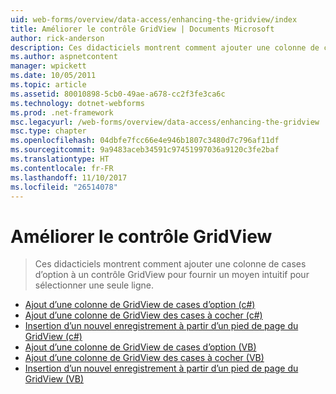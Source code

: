 ```yaml
---
uid: web-forms/overview/data-access/enhancing-the-gridview/index
title: Améliorer le contrôle GridView | Documents Microsoft
author: rick-anderson
description: Ces didacticiels montrent comment ajouter une colonne de cases d’option à un contrôle GridView pour fournir un moyen intuitif pour sélectionner une seule ligne.
ms.author: aspnetcontent
manager: wpickett
ms.date: 10/05/2011
ms.topic: article
ms.assetid: 80010898-5cb0-49ae-a678-cc2f3fe3ca6c
ms.technology: dotnet-webforms
ms.prod: .net-framework
msc.legacyurl: /web-forms/overview/data-access/enhancing-the-gridview
msc.type: chapter
ms.openlocfilehash: 04dbfe7fcc66e4e946b1807c3480d7c796af11df
ms.sourcegitcommit: 9a9483aceb34591c97451997036a9120c3fe2baf
ms.translationtype: HT
ms.contentlocale: fr-FR
ms.lasthandoff: 11/10/2017
ms.locfileid: "26514078"
---
```

<a name="enhancing-the-gridview"></a>Améliorer le contrôle GridView
====================
> Ces didacticiels montrent comment ajouter une colonne de cases d’option à un contrôle GridView pour fournir un moyen intuitif pour sélectionner une seule ligne.


- [Ajout d’une colonne de GridView de cases d’option (c#)](adding-a-gridview-column-of-radio-buttons-cs.md)
- [Ajout d’une colonne de GridView des cases à cocher (c#)](adding-a-gridview-column-of-checkboxes-cs.md)
- [Insertion d’un nouvel enregistrement à partir d’un pied de page du GridView (c#)](inserting-a-new-record-from-the-gridview-s-footer-cs.md)
- [Ajout d’une colonne de GridView de cases d’option (VB)](adding-a-gridview-column-of-radio-buttons-vb.md)
- [Ajout d’une colonne de GridView des cases à cocher (VB)](adding-a-gridview-column-of-checkboxes-vb.md)
- [Insertion d’un nouvel enregistrement à partir d’un pied de page du GridView (VB)](inserting-a-new-record-from-the-gridview-s-footer-vb.md)
